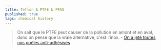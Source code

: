 ```yaml
---
title: Teflon & PTFE & PFAS
published: true
tags: chemical history
---
```

> On sait que le PTFE peut causer de la pollution en amont et en aval, donc on pense que la vraie alternative, c'est l'inox. - [On a jeté toutes nos poêles anti-adhésives](https://www.francetvinfo.fr/economie/on-a-jete-toutes-nos-poeles-anti-adhesives-le-debat-sur-les-polluants-eternels-chamboule-nos-habitudes-et-nos-placards-de-cuisine_6950741.html)